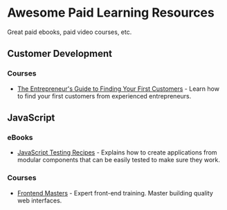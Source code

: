 # Awesome Paid Learning Resources

Great paid ebooks, paid video courses, etc.

## Customer Development

### Courses

- [The Entrepreneur's Guide to Finding Your First Customers](https://yourfirstcustomers.com/) - Learn how to find your first customers from experienced entrepreneurs.

## JavaScript

### eBooks

- [JavaScript Testing Recipes](http://jstesting.jcoglan.com/) - Explains how to create applications from modular components that can be easily tested to make sure they work.

### Courses

- [Frontend Masters](https://frontendmasters.com/) - Expert front-end training. Master building quality web interfaces.
